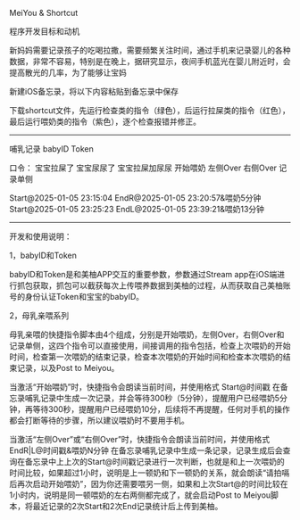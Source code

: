MeiYou & Shortcut

程序开发目标和动机

新妈妈需要记录孩子的吃喝拉撒，需要频繁关注时间，通过手机来记录婴儿的各种数据，非常不容易，特别是在晚上，据研究显示，夜间手机蓝光在婴儿附近时，会提高散光的几率，为了能够让宝妈

新建iOS备忘录，将以下内容粘贴到备忘录中保存

下载shortcut文件，先运行检查类的指令（绿色），后运行拉屎类的指令（红色），最后运行喂奶类的指令（紫色），逐个检查报错并修正。

---------------------
哺乳记录
babyID
Token

口令：
宝宝拉屎了
宝宝尿尿了
宝宝拉屎加尿尿
开始喂奶
左侧Over
右侧Over
记录单侧


Start@2025-01-05 23:15:04
EndR@2025-01-05 23:20:57&喂奶5分钟
Start@2025-01-05 23:25:23
EndL@2025-01-05 23:39:21&喂奶13分钟

----------------------

开发和使用说明：

1，babyID和Token

babyID和Token是和美柚APP交互的重要参数，参数通过Stream app在iOS端进行抓包获取，抓包可以截获每次上传喂养数据到美柚的过程，从而获取自己美柚账号的身份认证Token和宝宝的babyID。

2，母乳亲喂系列

母乳亲喂的快捷指令脚本由4个组成，分别是开始喂奶，左侧Over，右侧Over和记录单侧，这四个指令可以直接使用，间接调用的指令包括，检查上次喂奶的开始时间，检查第一次喂奶的结束记录，检查本次喂奶的开始时间和检查本次喂奶的结束记录，以及Post to Meiyou。

当激活“开始喂奶”时，快捷指令会朗读当前时间，并使用格式 Start@时间戳 在备忘录哺乳记录中生成一次记录，并会等待300秒（5分钟），提醒用户已经喂奶5分钟，再等待300秒，提醒用户已经喂奶10分，后续将不再提醒，任何对手机的操作都会打断等待的步骤，所以建议喂奶时不要用手机。

当激活“左侧Over”或“右侧Over”时，快捷指令会朗读当前时间，并使用格式 EndR|L@时间戳&喂奶N分钟 在备忘录哺乳记录中生成一条记录，记录生成后会查询在备忘录中上上次的Start@时间戳记录进行一次判断，也就是和上一次喂奶的时间比较，如果超过1小时，说明是上一顿奶和下一顿奶的关系，就会朗读“请拍嗝后再次启动开始喂奶”，因为你还需要喂另一侧，如果和上次Start@的时间比较在1小时内，说明是同一顿喂奶的左右两侧都完成了，就会启动Post to Meiyou脚本，将最近记录的2次Start和2次End记录统计后上传到美柚。


